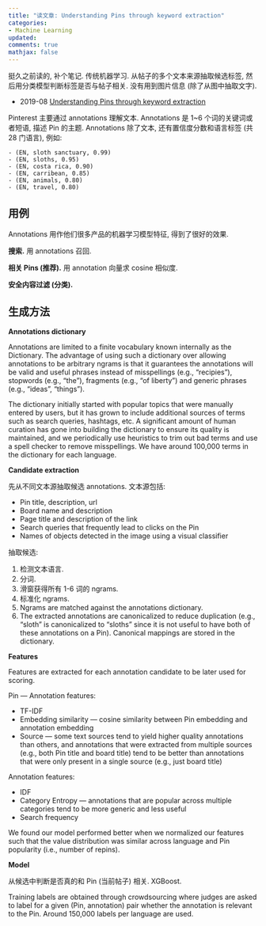 ```yaml
---
title: "读文章: Understanding Pins through keyword extraction"
categories: 
- Machine Learning
updated: 
comments: true
mathjax: false
---
```


挺久之前读的, 补个笔记. 传统机器学习. 从帖子的多个文本来源抽取候选标签, 然后用分类模型判断标签是否与帖子相关. 没有用到图片信息 (除了从图中抽取文字).

- 2019-08 [Understanding Pins through keyword extraction](https://medium.com/pinterest-engineering/understanding-pins-through-keyword-extraction-40cf94214c18)

<!-- more -->

Pinterest 主要通过 annotations 理解文本. Annotations 是 1~6 个词的关键词或者短语, 描述 Pin 的主题. Annotations 除了文本, 还有置信度分数和语言标签 (共 28 门语言), 例如:

```
- (EN, sloth sanctuary, 0.99)
- (EN, sloths, 0.95)
- (EN, costa rica, 0.90)
- (EN, carribean, 0.85)
- (EN, animals, 0.80)
- (EN, travel, 0.80)
```

## 用例

Annotations 用作他们很多产品的机器学习模型特征, 得到了很好的效果.

**搜索.** 用 annotations 召回.

**相关 Pins (推荐).** 用 annotation 向量求 cosine 相似度.

**安全内容过滤 (分类).**

## 生成方法

**Annotations dictionary**

Annotations are limited to a finite vocabulary known internally as the Dictionary. The advantage of using such a dictionary over allowing annotations to be arbitrary ngrams is that it guarantees the annotations will be valid and useful phrases instead of misspellings (e.g., “recipies”), stopwords (e.g., “the”), fragments (e.g., “of liberty”) and generic phrases (e.g., “ideas”, “things”).

The dictionary initially started with popular topics that were manually entered by users, but it has grown to include additional sources of terms such as search queries, hashtags, etc. A significant amount of human curation has gone into building the dictionary to ensure its quality is maintained, and we periodically use heuristics to trim out bad terms and use a spell checker to remove misspellings. We have around 100,000 terms in the dictionary for each language.

**Candidate extraction**

先从不同文本源抽取候选 annotations. 文本源包括:

*   Pin title, description, url
*   Board name and description
*   Page title and description of the link
*   Search queries that frequently lead to clicks on the Pin
*   Names of objects detected in the image using a visual classifier

抽取候选:

1.  检测文本语言.
2.  分词.
3.  滑窗获得所有 1-6 词的 ngrams.
4.  标准化 ngrams.
5.  Ngrams are matched against the annotations dictionary.
6.  The extracted annotations are canonicalized to reduce duplication (e.g., “sloth” is canonicalized to “sloths” since it is not useful to have both of these annotations on a Pin). Canonical mappings are stored in the dictionary.

**Features**

Features are extracted for each annotation candidate to be later used for scoring.

Pin — Annotation features:

*   TF-IDF
*   Embedding similarity — cosine similarity between Pin embedding and annotation embedding
*   Source — some text sources tend to yield higher quality annotations than others, and annotations that were extracted from multiple sources (e.g., both Pin title and board title) tend to be better than annotations that were only present in a single source (e.g., just board title)

Annotation features:

*   IDF
*   Category Entropy — annotations that are popular across multiple categories tend to be more generic and less useful
*   Search frequency

We found our model performed better when we normalized our features such that the value distribution was similar across language and Pin popularity (i.e., number of repins).

**Model**

从候选中判断是否真的和 Pin (当前帖子) 相关. XGBoost.

Training labels are obtained through crowdsourcing where judges are asked to label for a given (Pin, annotation) pair whether the annotation is relevant to the Pin. Around 150,000 labels per language are used.
